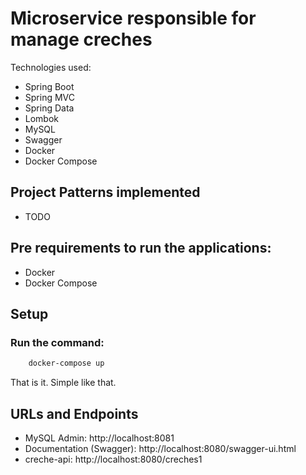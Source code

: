 # Microservice responsible for manage creches

Technologies used: 
- Spring Boot
- Spring MVC
- Spring Data
- Lombok
- MySQL
- Swagger
- Docker
- Docker Compose

## Project Patterns implemented

- TODO

## Pre requirements to run the applications:

- Docker
- Docker Compose

## Setup

### Run the command:

```bash
    docker-compose up
```

That is it. Simple like that.

## URLs and Endpoints

- MySQL Admin: http://localhost:8081
- Documentation (Swagger): http://localhost:8080/swagger-ui.html
- creche-api: http://localhost:8080/creches1